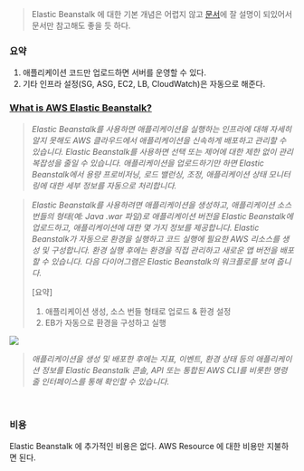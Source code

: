 > Elastic Beanstalk 에 대한 기본 개념은 어렵지 않고 [문서](https://docs.aws.amazon.com/elasticbeanstalk/latest/dg/Welcome.html)에 잘 설명이 되있어서 문서만 참고해도 좋을 듯 하다.

### 요약

1. 애플리케이션 코드만 업로드하면 서버를 운영할 수 있다.
2. 기타 인프라 설정(SG, ASG, EC2, LB, CloudWatch)은 자동으로 해준다.

### [What is AWS Elastic Beanstalk?](https://docs.aws.amazon.com/elasticbeanstalk/latest/dg/Welcome.html)

> *Elastic Beanstalk를 사용하면 애플리케이션을 실행하는 인프라에 대해 자세히 알지 못해도 AWS 클라우드에서 애플리케이션을 신속하게 배포하고 관리할 수 있습니다. Elastic Beanstalk를 사용하면 선택 또는 제어에 대한 제한 없이 관리 복잡성을 줄일 수 있습니다. 애플리케이션을 업로드하기만 하면 Elastic Beanstalk에서 용량 프로비저닝, 로드 밸런싱, 조정, 애플리케이션 상태 모니터링에 대한 세부 정보를 자동으로 처리합니다.*

> *Elastic Beanstalk를 사용하려면 애플리케이션을 생성하고, 애플리케이션 소스 번들의 형태(예: Java .war 파일)로 애플리케이션 버전을 Elastic Beanstalk에 업로드하고, 애플리케이션에 대한 몇 가지 정보를 제공합니다. Elastic Beanstalk가 자동으로 환경을 실행하고 코드 실행에 필요한 AWS 리소스를 생성 및 구성합니다. 환경 실행 후에는 환경을 직접 관리하고 새로운 앱 버전을 배포할 수 있습니다. 다음 다이어그램은 Elastic Beanstalk의 워크플로를 보여 줍니다.*
>
> [요약]
> 1. 애플리케이션 생성, 소스 번들 형태로 업로드 & 환경 설정
> 2. EB가 자동으로 환경을 구성하고 실행

![](../images/[AWS]%20ElasticBeanstalk_36.png)

> *애플리케이션을 생성 및 배포한 후에는 지표, 이벤트, 환경 상태 등의 애플리케이션 정보를 Elastic Beanstalk 콘솔, API 또는 통합된 AWS CLI를 비롯한 명령줄 인터페이스를 통해 확인할 수 있습니다.*

<br>

### 비용

Elastic Beanstalk 에 추가적인 비용은 없다. AWS Resource 에 대한 비용만 지불하면 된다.